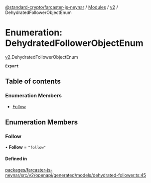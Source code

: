 [@standard-crypto/farcaster-js-neynar](../README.md) / [Modules](../modules.md) / [v2](../modules/v2.md) / DehydratedFollowerObjectEnum

# Enumeration: DehydratedFollowerObjectEnum

[v2](../modules/v2.md).DehydratedFollowerObjectEnum

**`Export`**

## Table of contents

### Enumeration Members

- [Follow](v2.DehydratedFollowerObjectEnum.md#follow)

## Enumeration Members

### Follow

• **Follow** = ``"follow"``

#### Defined in

[packages/farcaster-js-neynar/src/v2/openapi/generated/models/dehydrated-follower.ts:45](https://github.com/standard-crypto/farcaster-js/blob/main/packages/farcaster-js-neynar/src/v2/openapi/generated/models/dehydrated-follower.ts#L45)
